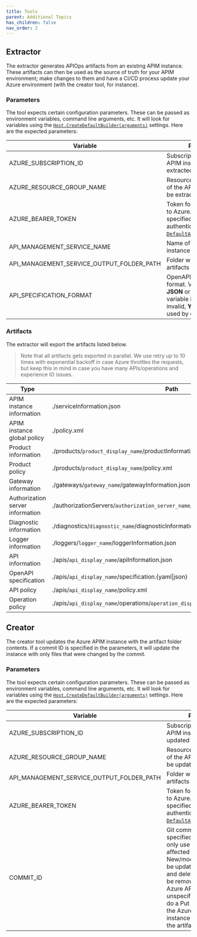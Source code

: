 ```yaml
---
title: Tools
parent: Additional Topics
has_children: false
nav_order: 2
---
```



## Extractor
The extractor generates APIOps artifacts from an existing APIM instance. These artifacts can then be used as the source of truth for your APIM environment; make changes to them and have a CI/CD process update your Azure environment (with the creator tool, for instance).

### Parameters
The tool expects certain configuration parameters. These can be passed as environment variables, command line arguments, etc. It will look for variables using the [``Host.CreateDefaultBuilder(arguments)``](https://docs.microsoft.com/en-us/dotnet/api/microsoft.extensions.hosting.host.createdefaultbuilder?view=dotnet-plat-ext-6.0#Microsoft_Extensions_Hosting_Host_CreateDefaultBuilder_System_String___) settings. Here are the expected parameters:

| Variable | Purpose |
| - | - |
| AZURE_SUBSCRIPTION_ID | Subscription ID of the APIM instance to be extracted |
| AZURE_RESOURCE_GROUP_NAME | Resource group name of the APIM instance to be extracted |
| AZURE_BEARER_TOKEN | Token for authentication to Azure. If this is not specified, the tool authenticate with  the [``DefaultAzureCredential``](https://docs.microsoft.com/en-us/dotnet/api/azure.identity.defaultazurecredential?view=azure-dotnet). |
| API_MANAGEMENT_SERVICE_NAME | Name of the APIM instance to be extracted |
| API_MANAGEMENT_SERVICE_OUTPUT_FOLDER_PATH | Folder where the APIM artifacts will be saved |
| API_SPECIFICATION_FORMAT | OpenAPI specification format. Valid options are **JSON** or **YAML**. If the variable is missing or invalid, **YAML** will be used by default. |

### Artifacts
The extractor will export the artifacts listed below.
> Note that all artifacts gets exported in parallel. We use retry up to 10 times with exponential backoff in case Azure throttles the requests, but keep this in mind in case you have many APIs/operations and experience IO issues.

| Type | Path |
| - | - |
| APIM instance information | ./serviceInformation.json |
| APIM instance global policy | ./policy.xml |
| Product information | ./products/``product_display_name``/productInformation.json |
| Product policy | ./products/``product_display_name``/policy.xml |
| Gateway information | ./gateways/``gateway_name``/gatewayInformation.json |
| Authorization server information | ./authorizationServers/``authorization_server_name``/authorizationServerInformation.json |
| Diagnostic information | ./diagnostics/``diagnostic_name``/diagnosticInformation.json |
| Logger information | ./loggers/``logger_name``/loggerInformation.json |
| API information | ./apis/``api_display_name``/apiInformation.json |
| OpenAPI specification | ./apis/``api_display_name``/specification.{yaml\|json} |
| API policy | ./apis/``api_display_name``/policy.xml |
| Operation policy | ./apis/``api_display_name``/operations/``operation_display_name``/policy.xml |

## Creator
The creator tool updates the Azure APIM instance with the artifact folder contents. If a commit ID is specified in the parameters, it will update the instance with only files that were changed by the commit.
### Parameters
The tool expects certain configuration parameters. These can be passed as environment variables, command line arguments, etc. It will look for variables using the [``Host.CreateDefaultBuilder(arguments)``](https://docs.microsoft.com/en-us/dotnet/api/microsoft.extensions.hosting.host.createdefaultbuilder?view=dotnet-plat-ext-6.0#Microsoft_Extensions_Hosting_Host_CreateDefaultBuilder_System_String___) settings. Here are the expected parameters:

| Variable | Purpose |
| - | - |
| AZURE_SUBSCRIPTION_ID | Subscription ID of the APIM instance to be updated |
| AZURE_RESOURCE_GROUP_NAME | Resource group name of the APIM instance to be updated |
| API_MANAGEMENT_SERVICE_OUTPUT_FOLDER_PATH | Folder where the APIM artifacts are located |
| AZURE_BEARER_TOKEN | Token for authentication to Azure. If this is not specified, the tool authenticate with  the [``DefaultAzureCredential``](https://docs.microsoft.com/en-us/dotnet/api/azure.identity.defaultazurecredential?view=azure-dotnet). |
| COMMIT_ID | Git commit ID. If specified, the tool will only use files that were affected by that commit. New/modified files will be updated in Azure, and deleted artifacts will be removed from the Azure APIM instance. If unspecified, the tool will do a Put operation on the Azure APIM instance with all files in the artifacts folder. |
